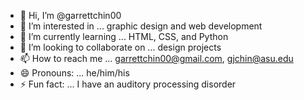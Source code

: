 - 👋 Hi, I’m @garrettchin00
- 👀 I’m interested in ... graphic design and web development
- 🌱 I’m currently learning ... HTML, CSS, and Python
- 💞️ I’m looking to collaborate on ... design projects
- 📫 How to reach me ... garrettchin00@gmail.com, gjchin@asu.edu
- 😄 Pronouns: ... he/him/his
- ⚡ Fun fact: ... I have an auditory processing disorder
